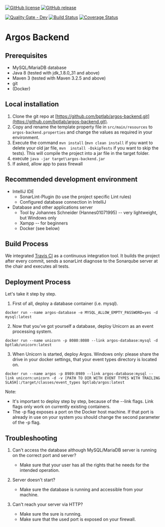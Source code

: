 [![GitHub license](https://img.shields.io/badge/license-MIT-blue.svg)](https://raw.githubusercontent.com/bptlab/argos-backend/master/LICENSE)
[![GitHub release](https://img.shields.io/badge/release-1.1-blue.svg)](https://github.com/bptlab/argos-backend/releases/latest)

[![Quality Gate - Dev](https://bpt-lab.org/sonarqube/api/badges/gate?key=de.hpi.bpt:argos-backend:dev "Developer branch")](https://bpt-lab.org/sonarqube/overview?id=de.hpi.bpt%3Aargos-backend)
[![Build Status](https://travis-ci.org/bptlab/argos-backend.svg?branch=master)](https://travis-ci.org/bptlab/argos-backend "Default branch")
[![Coverage Status](https://coveralls.io/repos/github/bptlab/argos-backend/badge.svg?branch=master)](https://coveralls.io/github/bptlab/argos-backend?branch=master)

# Argos Backend

## Prerequisites
* MySQL/MariaDB database
* Java 8 (tested with jdk_1.8.0_31 and above)
* Maven 3 (tested with Maven 3.2.5 and above)
* git
* (Docker)

## Local installation
1. Clone the git repo at [https://github.com/bptlab/argos-backend.git](https://github.com/bptlab/argos-backend.git).
1. Copy and rename the template property file in ```src/main/resources``` to ```argos-backend.properties``` and change the values as required in your environment.
1. Execute the command ```mvn install``` (```mvn clean install``` if you want to delete your old jar file, ```mvn 
install -DskipTests``` if you want to skip the tests). This will compile the project into a jar file in the target 
folder.  
1. execute `java -jar target\argos-backend.jar`
1. If asked, allow app to pass firewall

## Recommended development environment
* IntelliJ IDE
    * SonarLint-Plugin (to use the project specific Lint rules)
    * Configured database connection in IntelliJ
* Database and other applications server
    * Tool by Johannes Schneider (Hannes01071995) -- very lightweight, but Windows only
    * Xampp -- for beginners
    * Docker (see below)


## Build Process
We integrated [Travis CI](http://travis-ci.org/bptlab) as a continuous integration tool. It builds the project 
after every commit, sends a sonarLint diagnose to the Sonarqube server at the chair and executes all tests.


## Deployment Process
Let's take it step by step.
1. First of all, deploy a database container (i.e. mysql).
```
docker run --name argos-database -e MYSQL_ALLOW_EMPTY_PASSWORD=yes -d mysql:latest
```
2. Now that you've got yourself a database, deploy Unicorn as an event processing system.
```
docker run --name unicorn -p 8080:8080 --link argos-database:mysql -d bptlab/unicorn:latest
```
3. When Unicorn is started, deploy Argos. Windows only: please share the drive in your docker settings, that your event types directory is located on.
```
docker run --name argos -p 8989:8989 --link argos-database:mysql --link unicorn:unicorn -d -v [PATH TO DIR WITH EVENT TYPES WITH TRAILING SLASH]:/target/classes/event_types bptlab/argos:latest
```
Note:
- It's important to deploy step by step, because of the --link flags. Link flags only work on currently existing containers.
- The -p flag exposes a port on the Docker host machine. If that port is already in use on your system you should change the second parameter of the -p flag.


## Troubleshooting
1. Can't access the database although MySQL/MariaDB server is running on the correct port and server? 
    * Make sure that your user has all the rights that he needs for the intended operation.

1. Server doesn't start?
	* Make sure the database is running and accessible from your machine.

1. Can't reach your server via HTTP?
	* Make sure the sure is running. 
	* Make sure that the used port is exposed on your firewall.
